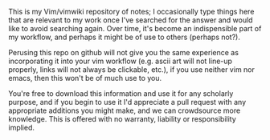 This is my Vim/vimwiki repository of notes; I occasionally type things here that are relevant to my work once I've searched for the answer and would like to avoid searching again. Over time, it's become an indispensible part of my workflow, and perhaps it might be of use to others (perhaps not?).

Perusing this repo on github will not give you the same experience as incorporating it into your vim workflow (e.g. ascii art will not line-up properly, links will not always be clickable, etc.), if you use neither vim nor emacs, then this won't be of much use to you.

You're free to download this information and use it for any scholarly purpose, and if you begin to use it I'd appreciate a pull request with any appropriate additions you might make, and we can crowdsource more knowledge. This is offered with no warranty, liability or responsibility implied.
